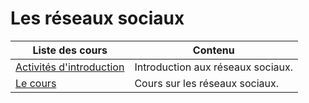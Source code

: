 # Les réseaux sociaux

| Liste des cours                              | Contenu                             |
| -------------------------------------------- | ----------------------------------- |
| [Activités d'introduction](introduction.md) | Introduction aux réseaux sociaux. |
| [Le cours](cours.md) | Cours sur les réseaux sociaux. |